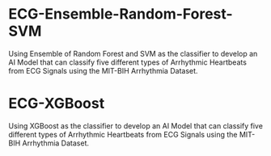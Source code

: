 # ECG-Ensemble-Random-Forest-SVM
Using Ensemble of Random Forest and SVM as the classifier to develop an AI Model that can classify five different types of Arrhythmic Heartbeats from ECG Signals using the MIT-BIH Arrhythmia Dataset.

# ECG-XGBoost
Using XGBoost as the classifier to develop an AI Model that can classify five different types of Arrhythmic Heartbeats from ECG Signals using the MIT-BIH Arrhythmia Dataset.
